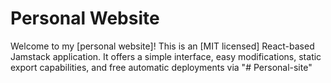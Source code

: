# Personal Website

Welcome to my [personal website]! This is an [MIT licensed] React-based Jamstack application. It offers a simple interface, easy modifications, static export capabilities, and free automatic deployments via 
"# Personal-site" 
